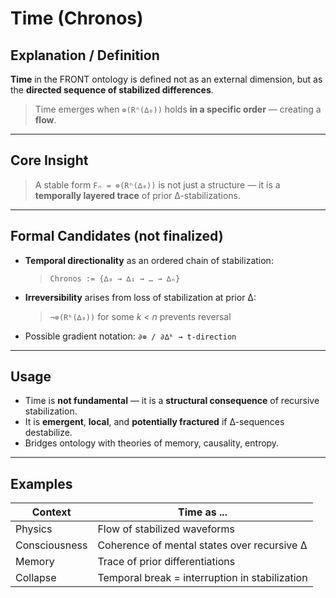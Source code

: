 # Time (Chronos)

## Explanation / Definition

**Time** in the FRONT ontology is defined not as an external dimension, but as the **directed sequence of stabilized differences**.

> Time emerges when `⊚(Rⁿ(∆₀))` holds **in a specific order** — creating a **flow**.

---

## Core Insight

> A stable form `Fₙ = ⊚(Rⁿ(∆₀))` is not just a structure — it is a **temporally layered trace** of prior ∆-stabilizations.

---

## Formal Candidates (not finalized)

* **Temporal directionality** as an ordered chain of stabilization:

  > `Chronos := {∆₀ → ∆₁ → … → ∆ₙ}`
* **Irreversibility** arises from loss of stabilization at prior ∆:

  > `¬⊚(Rᵏ(∆₀))` for some *k < n* prevents reversal
* Possible gradient notation: `∂⊚ / ∂∆ᵏ → t-direction`

---

## Usage

* Time is **not fundamental** — it is a **structural consequence** of recursive stabilization.
* It is **emergent**, **local**, and **potentially fractured** if ∆-sequences destabilize.
* Bridges ontology with theories of memory, causality, entropy.

---

## Examples

| Context       | Time as ...                                    |
| ------------- | ---------------------------------------------- |
| Physics       | Flow of stabilized waveforms                   |
| Consciousness | Coherence of mental states over recursive ∆    |
| Memory        | Trace of prior differentiations                |
| Collapse      | Temporal break = interruption in stabilization |


